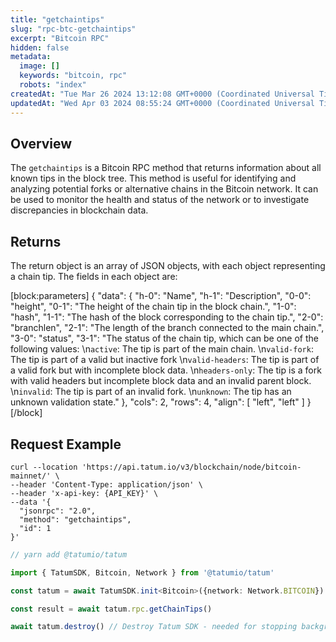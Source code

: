 ```yaml
---
title: "getchaintips"
slug: "rpc-btc-getchaintips"
excerpt: "Bitcoin RPC"
hidden: false
metadata: 
  image: []
  keywords: "bitcoin, rpc"
  robots: "index"
createdAt: "Tue Mar 26 2024 13:12:08 GMT+0000 (Coordinated Universal Time)"
updatedAt: "Wed Apr 03 2024 08:55:24 GMT+0000 (Coordinated Universal Time)"
---
```

## Overview

The `getchaintips` is a Bitcoin RPC method that returns information about all known tips in the block tree. This method is useful for identifying and analyzing potential forks or alternative chains in the Bitcoin network. It can be used to monitor the health and status of the network or to investigate discrepancies in blockchain data.

## Returns

The return object is an array of JSON objects, with each object representing a chain tip. The fields in each object are:

[block:parameters]
{
  "data": {
    "h-0": "Name",
    "h-1": "Description",
    "0-0": "height",
    "0-1": "The height of the chain tip in the block chain.",
    "1-0": "hash",
    "1-1": "The hash of the block corresponding to the chain tip.",
    "2-0": "branchlen",
    "2-1": "The length of the branch connected to the main chain.",
    "3-0": "status",
    "3-1": "The status of the chain tip, which can be one of the following values:  \n`active`: The tip is part of the main chain.  \n`valid-fork`: The tip is part of a valid but inactive fork  \n`valid-headers`: The tip is part of a valid fork but with incomplete block data.  \n`headers-only`: The tip is a fork with valid headers but incomplete block data and an invalid parent block.  \n`invalid`: The tip is part of an invalid fork.  \n`unknown`: The tip has an unknown validation state."
  },
  "cols": 2,
  "rows": 4,
  "align": [
    "left",
    "left"
  ]
}
[/block]


## Request Example

```curl cURL
curl --location 'https://api.tatum.io/v3/blockchain/node/bitcoin-mainnet/' \
--header 'Content-Type: application/json' \
--header 'x-api-key: {API_KEY}' \
--data '{
  "jsonrpc": "2.0",
  "method": "getchaintips",
  "id": 1
}'
```
```typescript JS SDK
// yarn add @tatumio/tatum

import { TatumSDK, Bitcoin, Network } from '@tatumio/tatum'

const tatum = await TatumSDK.init<Bitcoin>({network: Network.BITCOIN})

const result = await tatum.rpc.getChainTips()

await tatum.destroy() // Destroy Tatum SDK - needed for stopping background jobs
```
